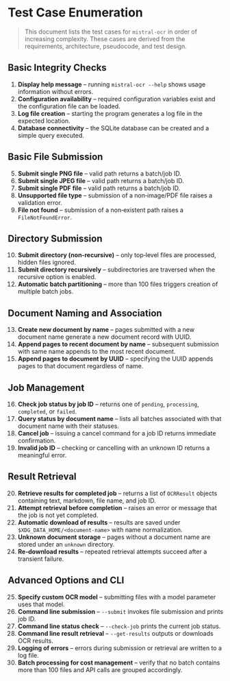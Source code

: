# Test Case Enumeration

> This document lists the test cases for `mistral-ocr` in order of increasing complexity. These cases are derived from the requirements, architecture, pseudocode, and test design.


## Basic Integrity Checks
1. **Display help message** – running `mistral-ocr --help` shows usage information without errors.
2. **Configuration availability** – required configuration variables exist and the configuration file can be loaded.
3. **Log file creation** – starting the program generates a log file in the expected location.
4. **Database connectivity** – the SQLite database can be created and a simple query executed.

## Basic File Submission
5. **Submit single PNG file** – valid path returns a batch/job ID.
6. **Submit single JPEG file** – valid path returns a batch/job ID.
7. **Submit single PDF file** – valid path returns a batch/job ID.
8. **Unsupported file type** – submission of a non‑image/PDF file raises a validation error.
9. **File not found** – submission of a non‑existent path raises a `FileNotFoundError`.

## Directory Submission
10. **Submit directory (non‑recursive)** – only top‑level files are processed, hidden files ignored.
11. **Submit directory recursively** – subdirectories are traversed when the recursive option is enabled.
12. **Automatic batch partitioning** – more than 100 files triggers creation of multiple batch jobs.

## Document Naming and Association
13. **Create new document by name** – pages submitted with a new document name generate a new document record with UUID.
14. **Append pages to recent document by name** – subsequent submission with same name appends to the most recent document.
15. **Append pages to document by UUID** – specifying the UUID appends pages to that document regardless of name.

## Job Management
16. **Check job status by job ID** – returns one of `pending`, `processing`, `completed`, or `failed`.
17. **Query status by document name** – lists all batches associated with that document name with their statuses.
18. **Cancel job** – issuing a cancel command for a job ID returns immediate confirmation.
19. **Invalid job ID** – checking or cancelling with an unknown ID returns a meaningful error.

## Result Retrieval
20. **Retrieve results for completed job** – returns a list of `OCRResult` objects containing text, markdown, file name, and job ID.
21. **Attempt retrieval before completion** – raises an error or message that the job is not yet completed.
22. **Automatic download of results** – results are saved under `$XDG_DATA_HOME/<document-name>` with name normalization.
23. **Unknown document storage** – pages without a document name are stored under an `unknown` directory.
24. **Re‑download results** – repeated retrieval attempts succeed after a transient failure.

## Advanced Options and CLI
25. **Specify custom OCR model** – submitting files with a model parameter uses that model.
26. **Command line submission** – `--submit` invokes file submission and prints job ID.
27. **Command line status check** – `--check-job` prints the current job status.
28. **Command line result retrieval** – `--get-results` outputs or downloads OCR results.
29. **Logging of errors** – errors during submission or retrieval are written to a log file.
30. **Batch processing for cost management** – verify that no batch contains more than 100 files and API calls are grouped accordingly.

